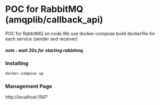 # POC for RabbitMQ (amqplib/callback_api)

POC for RabbitMQ on node.We use docker-compose build dockerfile for each service (sender and receiver)

##### note : wait 20s for starting rabbitmq.

### Installing

```bash
docker-compose up
```

### Management Page

http://localhost:1567